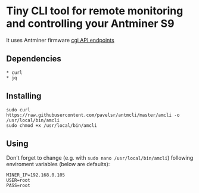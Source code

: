 # Tiny CLI tool for remote monitoring and controlling your Antminer S9

It uses Antminer firmware [cgi API endpoints](https://github.com/bitmaintech/Antminer_firmware/tree/master/sources/meta-antminer/recipes-bitmianer/lighttpd/lighttpd-1.0/www/cgi-bin)

## Dependencies

    * curl 
    * jq
    
## Installing

```
sudo curl https://raw.githubusercontent.com/pavelsr/antmcli/master/amcli -o /usr/local/bin/amcli
sudo chmod +x /usr/local/bin/amcli
```

## Using

Don't forget to change (e.g. with `sudo nano /usr/local/bin/amcli`) following enviroment variables (below are defaults):

```
MINER_IP=192.168.0.105
USER=root
PASS=root
```

